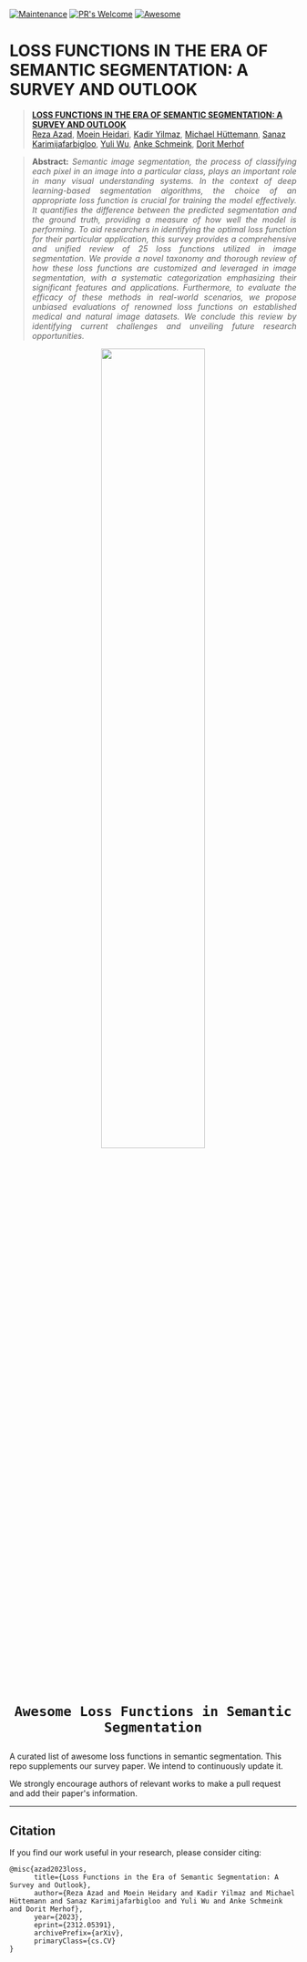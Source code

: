 [![Maintenance](https://img.shields.io/badge/Maintained%3F-yes-green.svg)](https://GitHub.com/Naereen/StrapDown.js/graphs/commit-activity)
[![PR's Welcome](https://img.shields.io/badge/PRs-welcome-brightgreen.svg?style=flat)](http://makeapullrequest.com)
[![Awesome](https://cdn.rawgit.com/sindresorhus/awesome/d7305f38d29fed78fa85652e3a63e154dd8e8829/media/badge.svg)](https://github.com/sindresorhus/awesome)

# LOSS FUNCTIONS IN THE ERA OF SEMANTIC SEGMENTATION: A SURVEY AND OUTLOOK

> [**LOSS FUNCTIONS IN THE ERA OF SEMANTIC SEGMENTATION: A SURVEY AND OUTLOOK**](https://arxiv.org/abs/2312.05391)<br>
> [Reza Azad](awaisrauf.github.io), [Moein Heidari](https://muzammal-naseer.netlify.app), [Kadir Yilmaz](https://salman-h-khan.github.io), [Michael Hüttemann](https://scholar.google.fi/citations?user=_KlvMVoAAAAJ&hl=en), [Sanaz Karimijafarbigloo](https://scholar.google.com/citations?user=bZ3YBRcAAAAJ&hl=en), [Yuli Wu](https://www.crcv.ucf.edu/person/mubarak-shah/), [Anke Schmeink](http://faculty.ucmerced.edu/mhyang/), [Dorit Merhof](https://sites.google.com/view/fahadkhans/home)

> **<p align="justify"> Abstract:** *Semantic image segmentation, the process of classifying each pixel in an image into a particular class, plays an important role in many visual understanding systems. In the context of deep learning-based segmentation algorithms, the choice of an appropriate loss function is crucial for training the model effectively.
It quantifies the difference between the predicted segmentation and the ground truth, providing a measure of how well the model is performing. To aid researchers in identifying the optimal loss function for their particular application, this survey provides a comprehensive and unified review of $25$ loss functions utilized in image segmentation. We provide a novel taxonomy and thorough review of how these loss functions are customized and leveraged in image segmentation, with a systematic categorization emphasizing their significant features and applications. Furthermore, to evaluate the efficacy of these methods in real-world scenarios, we propose unbiased evaluations of renowned loss functions on established medical and natural image datasets. We conclude this review by identifying current challenges and unveiling future research opportunities.* </p>


<div align='center'>
<img src="Loss_Toxonomy.png" width="60%" height="60%">
</div>


# <p align=center>`Awesome Loss Functions in Semantic Segmentation`</p>

A curated list of awesome loss functions in semantic segmentation. This repo supplements our survey paper. We intend to continuously update it.

We strongly encourage authors of relevant works to make a pull request and add their paper's information.

____

## Citation

If you find our work useful in your research, please consider citing:
```
@misc{azad2023loss,
      title={Loss Functions in the Era of Semantic Segmentation: A Survey and Outlook}, 
      author={Reza Azad and Moein Heidary and Kadir Yilmaz and Michael Hüttemann and Sanaz Karimijafarbigloo and Yuli Wu and Anke Schmeink and Dorit Merhof},
      year={2023},
      eprint={2312.05391},
      archivePrefix={arXiv},
      primaryClass={cs.CV}
}
```

 
